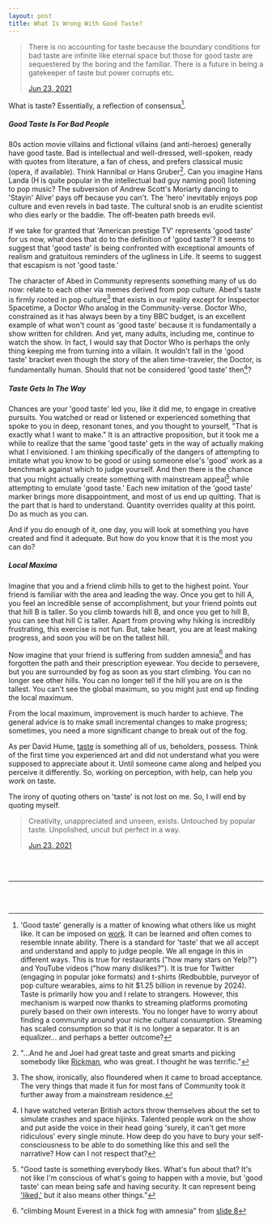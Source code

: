 ```yaml
---
layout: post
title: What Is Wrong With Good Taste?
---
```


<blockquote><p lang="en" dir="ltr">There is no accounting for taste because the boundary conditions for bad taste are infinite like eternal space but those for good taste are sequestered by the boring and the familiar. There is a future in being a gatekeeper of taste but power corrupts etc.</p><a href="https://twitter.com/doppelhanger/status/1407775168873730050">Jun 23, 2021</a></blockquote>

What is taste? Essentially, a reflection of consensus[^1]. 

##### Good Taste Is For Bad People

80s action movie villains and fictional villains (and anti-heroes) generally have good taste. Bad is intellectual and well-dressed, well-spoken, ready with quotes from literature, a fan of chess, and prefers classical music (opera, if available). Think Hannibal or Hans Gruber[^2]. Can you imagine Hans Landa (H is quite popular in the intellectual bad guy naming pool) listening to pop music? The subversion of Andrew Scott's Moriarty dancing to 'Stayin' Alive' pays off because you can't. The 'hero' inevitably enjoys pop culture and even revels in bad taste. The cultural snob is an erudite scientist who dies early or the baddie. The off-beaten path breeds evil. 

If we take for granted that 'American prestige TV' represents 'good taste' for us now, what does that do to the definition of 'good taste'? It seems to suggest that 'good taste' is being confronted with exceptional amounts of realism and gratuitous reminders of the ugliness in Life. It seems to suggest that escapism is not 'good taste.' 

The character of Abed in Community represents something many of us do now: relate to each other via memes derived from pop culture. Abed's taste is firmly rooted in pop culture[^3] that exists in our reality except for Inspector Spacetime, a Doctor Who analog in the Community-verse. Doctor Who, constrained as it has always been by a tiny BBC budget, is an excellent example of what won't count as 'good taste' because it is fundamentally a show written for children. And yet, many adults, including me, continue to watch the show. In fact, I would say that Doctor Who is perhaps the only thing keeping me from turning into a villain. It wouldn't fall in the 'good taste' bracket even though the story of the alien time-traveler, the Doctor, is fundamentally human. Should that not be considered 'good taste' then[^4]? 

##### Taste Gets In The Way

Chances are your 'good taste' led you, like it did me, to engage in creative pursuits. You watched or read or listened or experienced something that spoke to you in deep, resonant tones, and you thought to yourself, "That is exactly what I want to make." It is an attractive proposition, but it took me a while to realize that the same 'good taste' gets in the way of actually making what I envisioned. I am thinking specifically of the dangers of attempting to imitate what you know to be good or using someone else's 'good' work as a benchmark against which to judge yourself. And then there is the chance that you might actually create something with mainstream appeal[^5] while attempting to emulate 'good taste.' Each new imitation of the 'good taste' marker brings more disappointment, and most of us end up quitting. That is the part that is hard to understand. Quantity overrides quality at this point. Do as much as you can. 

And if you do enough of it, one day, you will look at something you have created and find it adequate. But how do you know that it is the most you can do? 

##### Local Maxima

Imagine that you and a friend climb hills to get to the highest point. Your friend is familiar with the area and leading the way. Once you get to hill A, you feel an incredible sense of accomplishment, but your friend points out that hill B is taller. So you climb towards hill B, and once you get to hill B, you can see that hill C is taller. Apart from proving why hiking is incredibly frustrating, this exercise is not fun. But, take heart, you are at least making progress, and soon you will be on the tallest hill. 

Now imagine that your friend is suffering from sudden amnesia[^6] and has forgotten the path and their prescription eyewear. You decide to persevere, but you are surrounded by fog as soon as you start climbing. You can no longer see other hills. You can no longer tell if the hill you are on is the tallest. You can't see the global maximum, so you might just end up finding the local maximum. 

From the local maximum, improvement is much harder to achieve. The general advice is to make small incremental changes to make progress; sometimes, you need a more significant change to break out of the fog. 

As per David Hume, [taste](https://iep.utm.edu/a-taste/#SH3g) is something all of us, beholders, possess. Think of the first time you experienced art and did not understand what you were supposed to appreciate about it. Until someone came along and helped you perceive it differently. So, working on perception, with help, can help you work on taste. 

The irony of quoting others on 'taste' is not lost on me. So, I will end by quoting myself. 

<blockquote><p lang="en" dir="ltr">Creativity, unappreciated and unseen, exists. Untouched by popular taste. Unpolished, uncut but perfect in a way.</p><a href="https://twitter.com/doppelhanger/status/337446196589240321">Jun 23, 2021</a></blockquote>

<br/><br/>

---

<br/><br/>

[^1]: 'Good taste' generally is a matter of knowing what others like us might like. It can be imposed on [work](https://www.youtube.com/watch?v=QspuCt1FM9M). It can be learned and often comes to resemble innate ability. There is a standard for 'taste' that we all accept and understand and apply to judge people. We all engage in this in different ways. This is true for restaurants ("how many stars on Yelp?") and YouTube videos ("how many dislikes?"). It is true for Twitter (engaging in popular joke formats) and t-shirts (Redbubble, purveyor of pop culture wearables, aims to hit $1.25 billion in revenue by 2024). Taste is primarily how you and I relate to strangers. However, this mechanism is warped now thanks to streaming platforms promoting purely based on their own interests. You no longer have to worry about finding a community around your niche cultural consumption. Streaming has scaled consumption so that it is no longer a separator. It is an equalizer... and perhaps a better outcome? 

[^2]: "...And he and Joel had great taste and great smarts and picking somebody like [Rickman](https://www.today.com/specials/-classic-movie-villains-talk-being-the-perfect-bad-guy/), who was great. I thought he was terrific."

[^3]: The show, ironically, also floundered when it came to broad acceptance. The very things that made it fun for most fans of Community took it further away from a mainstream residence. 

[^4]: I have watched veteran British actors throw themselves about the set to simulate crashes and space hijinks. Talented people work on the show and put aside the voice in their head going 'surely, it can't get more ridiculous' every single minute. How deep do you have to bury your self-consciousness to be able to do something like this and sell the narrative? How can I not respect that? 

[^5]: "Good taste is something everybody likes. What's fun about that? It's not like I'm conscious of what's going to happen with a movie, but 'good taste' can mean being safe and having security. It can represent being ['liked,'](https://filmschoolrejects.com/good-taste-the-enemy-of-creativity-1ca48c2b8375/) but it also means other things." 

[^6]: "climbing Mount Everest in a thick fog with amnesia" from [slide 8](https://courses.cs.washington.edu/courses/csep573/11wi/lectures/04-lsearch.pdf) 